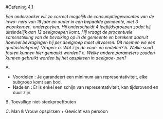 #Oefening 4.1

_Een onderzoeker wil zo correct mogelijk de consumptiegewoontes van de inwo- ners van 18 jaar en ouder in een bepaalde gemeente, met 3 woonkernen, onderzoeken. Hij onderscheidt 4 leeftijdsgroepen zodat hij uiteindelijk aan 12 deelgroepen komt. Hij vraagt de procentuele samenstelling van de bevolking op in de gemeente en berekent daaruit hoeveel bevragingen hij per deelgroep moet uitvoeren. Dit noemen we een quotasteekproef.
Vragen:
a. Wat zijn de voor- en nadelen?
b. Welke soort fouten kunnen hier gemaakt worden?
c. Welke andere parameters zouden kunnen gebruikt worden bij het opsplitsen in deelgroe-
pen?_

A. 
- Voordelen : Je garandeert een minimum aan representativiteit, elke subgroep komt aan bod.
- Nadelen : Er is enkel een schijn van representativiteit, kan tijdsrovend en duur zijn.

B.
Toevallige niet-steekproeffouten

C.
Man & Vrouw opsplitsen + Gewicht van persoon
